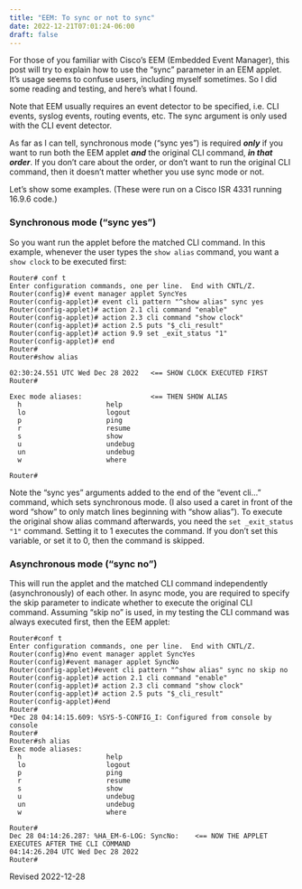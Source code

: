 ```yaml
---
title: "EEM: To sync or not to sync"
date: 2022-12-21T07:01:24-06:00
draft: false
---
```


For those of you familiar with Cisco’s EEM (Embedded Event Manager), this post will try to explain how to use the “sync” parameter in an EEM applet. It’s usage seems to confuse users, including myself sometimes. So I did some reading and testing, and here’s what I found.

Note that EEM usually requires an event detector to be specified, i.e. CLI events, syslog events, routing events, etc. The sync argument is only used with the CLI event detector.

As far as I can tell, synchronous mode (“sync yes”) is required ***only*** if you want to run both the EEM applet ***and*** the original CLI command, ***in that order***. If you don’t care about the order, or don’t want to run the original CLI command, then it doesn’t matter whether you use sync mode or not.

Let’s show some examples. (These were run on a Cisco ISR 4331 running 16.9.6 code.)

### Synchronous mode (“sync yes”)

So you want run the applet before the matched CLI command. In this example, whenever the user types the `show alias` command, you want a `show clock` to be executed first:

```
Router# conf t
Enter configuration commands, one per line.  End with CNTL/Z.
Router(config)# event manager applet SyncYes   
Router(config-applet)# event cli pattern "^show alias" sync yes
Router(config-applet)# action 2.1 cli command "enable"
Router(config-applet)# action 2.3 cli command "show clock"
Router(config-applet)# action 2.5 puts "$_cli_result"
Router(config-applet)# action 9.9 set _exit_status "1" 
Router(config-applet)# end
Router#
Router#show alias

02:30:24.551 UTC Wed Dec 28 2022   <== SHOW CLOCK EXECUTED FIRST
Router#

Exec mode aliases:                 <== THEN SHOW ALIAS
  h                     help
  lo                    logout
  p                     ping
  r                     resume
  s                     show
  u                     undebug
  un                    undebug
  w                     where

Router#
```

Note the “sync yes” arguments added to the end of the “event cli...” command, which sets synchronous mode. (I also used a caret in front of the word “show” to only match lines beginning with “show alias”). To execute the original show alias command afterwards, you need the `set _exit_status "1"`  command. Setting it to 1 executes the command. If you don’t set this variable, or set it to 0, then the command is skipped.

### Asynchronous mode (“sync no”)

This will run the applet and the matched CLI command independently (asynchronously) of each other. In async mode, you are required to specify the skip parameter to indicate whether to execute the original CLI command. Assuming “skip no” is used, in my testing the CLI command was always executed first, then the EEM applet:

```
Router#conf t
Enter configuration commands, one per line.  End with CNTL/Z.
Router(config)#no event manager applet SyncYes
Router(config)#event manager applet SyncNo    
Router(config-applet)#event cli pattern "^show alias" sync no skip no
Router(config-applet)# action 2.1 cli command "enable"
Router(config-applet)# action 2.3 cli command "show clock"
Router(config-applet)# action 2.5 puts "$_cli_result"
Router(config-applet)#end        
Router#
*Dec 28 04:14:15.609: %SYS-5-CONFIG_I: Configured from console by console
Router#
Router#sh alias
Exec mode aliases:
  h                     help
  lo                    logout
  p                     ping
  r                     resume
  s                     show
  u                     undebug
  un                    undebug
  w                     where

Router#
Dec 28 04:14:26.287: %HA_EM-6-LOG: SyncNo:    <== NOW THE APPLET EXECUTES AFTER THE CLI COMMAND
04:14:26.204 UTC Wed Dec 28 2022
Router#
```

Revised 2022-12-28


